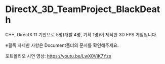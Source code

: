 # DirectX_3D_TeamProject_BlackDeath
 
C++, DirectX 11 기반으로 5명(개발 4명, 기획 1명)이 제작한 3D FPS 게임입니다.

※필독
 자세한 사항은 Document폴더의 문서를 확인해주세요.
 
 포트폴리오 시연 영상: https://youtu.be/LwX0ViK7Yzs
